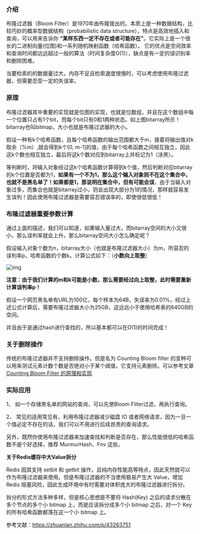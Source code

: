 ### 介绍

布隆过滤器（Bloom Filter）是1970年由布隆提出的。本质上是一种数据结构，比较巧妙的概率型数据结构（probabilistic data structure），特点是高效地插入和查询，可以用来告诉你 **“某样东西一定不存在或者可能存在”**。它实际上是一个很长的二进制向量(位图)和一系列随机映射函数（哈希函数）。
它的优点是空间效率和查询时间都远远超过一般的算法（时间复杂度O(1)），缺点是有一定的误识别率和删除困难。

当要检索的的数据量过大，内存不足且检索速度很慢时，可以考虑使用布隆过滤器，但需要忍受一定的失误率。

### 原理

布隆过滤器其中重要的实现就是位图的实现，也就是位数组，并且在这个数组中每一个位置只占有1个bit，而每个bit只有0和1两种状态。如上图bitarray所示！bitarray也叫bitmap，大小也就是布隆过滤器的大小。

假设一种有k个哈希函数，且每个哈希函数的输出范围都大于m，接着将输出值对k取余（%m）,就会得到k个[0, m-1]的值，由于每个哈希函数之间相互独立，因此这k个数也相互独立，最后将这k个数对应到bitarray上并标记为1（涂黑）。

等判断时，将输入对象经过这k个哈希函数计算得到k个值，然后判断对应bitarray的k个位置是否都为1，**如果有一个不为1，那么这个输入对象则不在这个集合中，也就不是黑名单了！如果都是1，那说明在集合中，但有可能会误**，由于当输入对象过多，而集合也就是bitarray过小，则会出现大部分为1的情况，那样就容易发生误判！因此使用布隆过滤器是需要容忍错误率的，即使很低很低！

### 布隆过滤器重要参数计算

通过上面的描述，我们可以知道，如果输入量过大，而bitarray空间的大小又很小，那么误判率就会上升。那么bitarray空间大小怎么确定呢？

假设输入对象个数为n，bitarray大小（也就是布隆过滤器大小）为m，所容忍的误判率p，哈希函数的个数k。计算公式如下：（**小数向上取整**）

![img](https://picb.zhimg.com/80/v2-fc1fb96508a363b17d1bb7737dc51e54_1440w.jpg)



**注意：由于我们计算的m和k可能是小数，那么需要经过向上取整，此时需要重新计算误判率p！**

假设一个网页黑名单有URL为100亿，每个样本为64B，失误率为0.01%，经过上述公式计算后，需要布隆过滤器大小为25GB，这远远小于使用哈希表的640GB的空间。

并且由于是通过hash进行查找的，所以基本都可以在O(1)的时间完成！

### 关于删除操作

传统的布隆过滤器并不支持删除操作。但是名为 Counting Bloom filter 的变种可以用来测试元素计数个数是否绝对小于某个阈值，它支持元素删除。可以参考文章 [Counting Bloom Filter 的原理和实现](https://link.zhihu.com/?target=https%3A//cloud.tencent.com/developer/article/1136056)

### 实际应用

1、 如一个存储黑名单的网站的查询，可以先使Bloom Filter过滤，再执行查询。

2、 常见的适用常见有，利用布隆过滤器减少磁盘 IO 或者网络请求，因为一旦一个值必定不存在的话，我们可以不用进行后续昂贵的查询请求。

另外，既然你使用布隆过滤器来加速查找和判断是否存在，那么性能很低的哈希函数不是个好选择，推荐 MurmurHash、Fnv 这些。

**关于Redis缓存中大Value拆分**

Redis 因其支持 setbit 和 getbit 操作，且纯内存性能高等特点，因此天然就可以作为布隆过滤器来使用。但是布隆过滤器的不当使用极易产生大 Value，增加 Redis 阻塞风险，因此生成环境中有时需要对体积庞大的布隆过滤器进行拆分。

拆分的形式方法多种多样，但是核心思想是不要将 Hash(Key) 之后的请求分散在多个节点的多个小 bitmap 上，而是应该拆分成多个小 bitmap 之后，对一个 Key 的所有哈希函数都落在这一个小 bitmap 上。

参考文献：https://zhuanlan.zhihu.com/p/43263751

